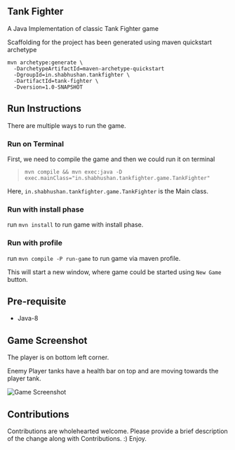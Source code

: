 ## Tank Fighter
A Java Implementation of classic Tank Fighter game

Scaffolding for the project has been generated using maven quickstart archetype

```
mvn archetype:generate \
  -DarchetypeArtifactId=maven-archetype-quickstart
  -DgroupId=in.shabhushan.tankfighter \
  -DartifactId=tank-fighter \
  -Dversion=1.0-SNAPSHOT
```

## Run Instructions
There are multiple ways to run the game.
### Run on Terminal
First, we need to compile the game and then we could run it on terminal
> `mvn compile && mvn exec:java -D exec.mainClass="in.shabhushan.tankfighter.game.TankFighter"`

Here, `in.shabhushan.tankfighter.game.TankFighter` is the Main class.

### Run with install phase
run `mvn install` to run game with install phase.

### Run with profile
run `mvn compile -P run-game` to run game via maven profile.


This will start a new window, where game could be started using `New Game` button.

## Pre-requisite
- Java-8

## Game Screenshot
The player is on bottom left corner. 

Enemy Player tanks have a health bar on top and are moving towards the player tank.

![Game Screenshot](http://shabhushan.in/blog/wp-content/uploads/2019/07/TankFighterScreenshot.png)

## Contributions
Contributions are wholehearted welcome. Please provide a brief description of the change along with Contributions. :) 
Enjoy.
